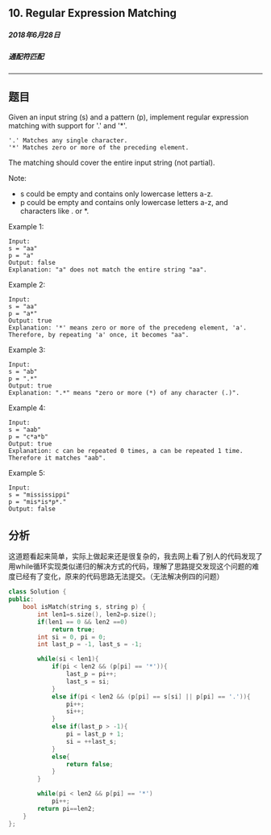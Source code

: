 ## 10. Regular Expression Matching
##### 2018年6月28日
##### 通配符匹配
***
## 题目
Given an input string (s) and a pattern (p), implement regular expression matching with support for '.' and '*'.
```
'.' Matches any single character.
'*' Matches zero or more of the preceding element.
```
The matching should cover the entire input string (not partial).

Note:

- s could be empty and contains only lowercase letters a-z.
- p could be empty and contains only lowercase letters a-z, and characters like . or *.

Example 1:
```
Input:
s = "aa"
p = "a"
Output: false
Explanation: "a" does not match the entire string "aa".
```
Example 2:
```
Input:
s = "aa"
p = "a*"
Output: true
Explanation: '*' means zero or more of the precedeng element, 'a'. Therefore, by repeating 'a' once, it becomes "aa".
```
Example 3:
```
Input:
s = "ab"
p = ".*"
Output: true
Explanation: ".*" means "zero or more (*) of any character (.)".
```
Example 4:
```
Input:
s = "aab"
p = "c*a*b"
Output: true
Explanation: c can be repeated 0 times, a can be repeated 1 time. Therefore it matches "aab".
```
Example 5:
```
Input:
s = "mississippi"
p = "mis*is*p*."
Output: false
```
## 分析
这道题看起来简单，实际上做起来还是很复杂的，我去网上看了别人的代码发现了用while循环实现类似递归的解决方式的代码，理解了思路提交发现这个问题的难度已经有了变化，原来的代码思路无法提交。（无法解决例四的问题）

```cpp
class Solution {
public:
    bool isMatch(string s, string p) {
        int len1=s.size(), len2=p.size();
        if(len1 == 0 && len2 ==0)
            return true;
        int si = 0, pi = 0;
        int last_p = -1, last_s = -1;

        while(si < len1){
            if(pi < len2 && (p[pi] == '*')){
                last_p = pi++;
                last_s = si;
            }
            else if(pi < len2 && (p[pi] == s[si] || p[pi] == '.')){
                pi++;
                si++;
            }
            else if(last_p > -1){
                pi = last_p + 1;
                si = ++last_s;
            }
            else{
                return false;
            }
        }

        while(pi < len2 && p[pi] == '*')
            pi++;
        return pi==len2;
    }
};
```
